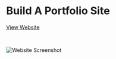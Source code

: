 # Build A Portfolio Site
[View Website](https://mengeling.github.io/udacity-full-stack-project-2/)

&nbsp;
&nbsp;

![Website Screenshot](/img/new_screenshot.png?raw=true)

